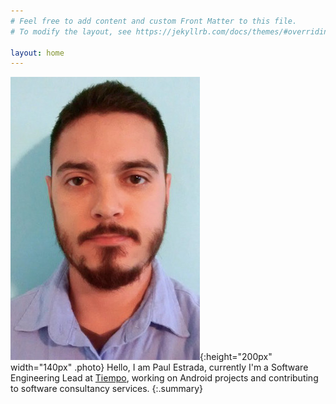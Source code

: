 ```yaml
---
# Feel free to add content and custom Front Matter to this file.
# To modify the layout, see https://jekyllrb.com/docs/themes/#overriding-theme-defaults

layout: home
---
```


<style>
    .photo {
        border-radius: 5px;
        height: 150px;
        width: 120px;
        padding: 2px;
        box-shadow: 0px 0px 2px 1px #555;
        float: left;
        margin-right: 20px;
    }
    .summary::after {
        content: "";
        clear: both;
        display: table;
    }
}
</style>

![paul estrada](/assets/images/paul-photo.jpg){:height="200px" width="140px" .photo}
Hello, I am Paul Estrada, currently I'm a Software Engineering Lead at [Tiempo](http://www.tiempodev.com/), working on Android projects and contributing to software consultancy services.
{:.summary}

